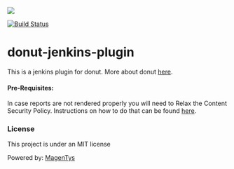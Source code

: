 ![](http://magentys.github.io/donut/img/Donut-05.png)

[![Build Status](https://travis-ci.org/MagenTys/donut-jenkins-plugin.svg?branch=master)](https://travis-ci.org/MagenTys/donut-jenkins-plugin)

# donut-jenkins-plugin

This is a jenkins plugin for donut. More about donut [here](http://github.com/MagenTys/donut).

#### Pre-Requisites:

In case reports are not rendered properly you will need to Relax the Content Security Policy.
Instructions on how to do that can be found [here](https://github.com/MagenTys/donut-jenkins-plugin.git).

### License

This project is under an MIT license

Powered by: [MagenTys](http://magentys.io)


